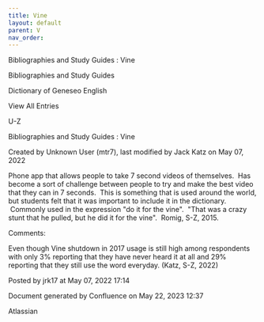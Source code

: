 ```yaml
---
title: Vine
layout: default
parent: V
nav_order:
---
```


Bibliographies and Study Guides : Vine

Bibliographies and Study Guides

Dictionary of Geneseo English

View All Entries

U-Z

Bibliographies and Study Guides : Vine

Created by  Unknown User (mtr7), last modified by  Jack Katz on May 07, 2022

Phone app that allows people to take 7 second videos of themselves.  Has become a sort of challenge between people to try and make the best video that they can in 7 seconds.  This is something that is used around the world, but students felt that it was important to include it in the dictionary.  Commonly used in the expression &quot;do it for the vine&quot;.  &quot;That was a crazy stunt that he pulled, but he did it for the vine&quot;.  Romig, S-Z, 2015.

Comments:

Even though Vine shutdown in 2017 usage is still high among respondents with only 3% reporting that they have never heard it at all and 29% reporting that they still use the word everyday. (Katz, S-Z, 2022) 

Posted by jrk17 at May 07, 2022 17:14

Document generated by Confluence on May 22, 2023 12:37

Atlassian
